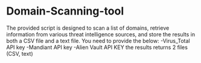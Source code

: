 # Domain-Scanning-tool
The provided script is designed to scan a list of domains, retrieve information from various threat intelligence sources, and store the results in both a CSV file and a text file.
You need to provide the below:
-Virus_Total API key
-Mandiant API key
-Alien Vault API KEY
the results returns 2 files (CSV, text)
